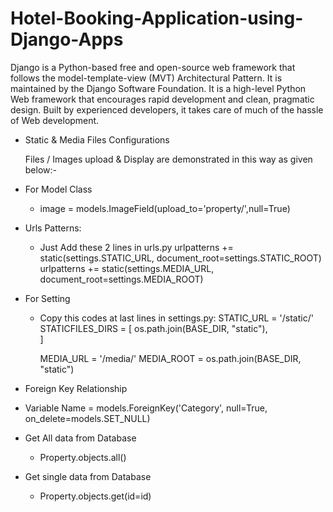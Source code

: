 # Hotel-Booking-Application-using-Django-Apps
Django is a Python-based free and open-source web framework that follows the model-template-view (MVT) Architectural Pattern. It is maintained by the Django Software Foundation. It is a high-level Python Web framework that encourages rapid development and clean, pragmatic design. Built by experienced developers, it takes care of much of the hassle of Web development.

- Static &  Media Files Configurations

  Files / Images upload & Display are demonstrated in this way as given below:-

 - For Model Class
 	- image = models.ImageField(upload_to='property/',null=True)

 - Urls Patterns:
   - Just Add these 2 lines in urls.py
   		urlpatterns += static(settings.STATIC_URL, document_root=settings.STATIC_ROOT)
		urlpatterns += static(settings.MEDIA_URL, document_root=settings.MEDIA_ROOT)
 
 - For Setting
 	- Copy this codes at last lines in settings.py:
 		STATIC_URL = '/static/'
		STATICFILES_DIRS = [
    			os.path.join(BASE_DIR, "static"),    
		]

		MEDIA_URL = '/media/'
		MEDIA_ROOT = os.path.join(BASE_DIR, "static")  
 
 -  Foreign Key Relationship
   - Variable Name = models.ForeignKey('Category', null=True, on_delete=models.SET_NULL)

 - Get All data from Database
    - Property.objects.all()

 - Get single data from Database
   - Property.objects.get(id=id)


